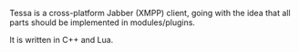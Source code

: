 Tessa is a cross-platform Jabber (XMPP) client, going with the idea that all parts should be implemented in modules/plugins.

It is written in C++ and Lua.